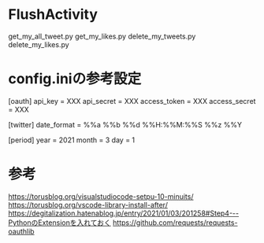 # FlushActivity
get_my_all_tweet.py
get_my_likes.py
delete_my_tweets.py
delete_my_likes.py

# config.iniの参考設定
[oauth]
api_key = XXX
api_secret = XXX
access_token = XXX
access_secret = XXX

[twitter]
date_format = %%a %%b %%d %%H:%%M:%%S %%z %%Y

[period]
year = 2021
month = 3
day = 1

# 参考
https://torusblog.org/visualstudiocode-setpu-10-minuits/
https://torusblog.org/vscode-library-install-after/
https://degitalization.hatenablog.jp/entry/2021/01/03/201258#Step4---PythonのExtensionを入れておく
https://github.com/requests/requests-oauthlib
